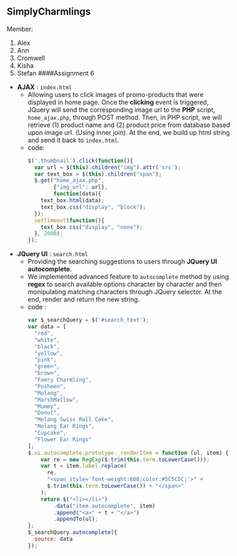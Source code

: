SimplyCharmlings
---
Member:
  1. Alex
  2. Ann
  3. Cromwell
  4. Kisha
  5. Stefan
####Assignment 6
  * **AJAX** : `index.html`
    * Allowing users to click images of promo-products that were displayed in home page. Once the **clicking** event is triggered, JQuery will send the corresponding image url to the **PHP** script, `home_ajax.php`, through POST method. Then, in PHP script, we will retrieve (1) product name and (2) product price from database based upon image url. (Using inner join). At the end, we build up html string and send it back to `index.html`.
    * code:     
      ```javascript
      $('.thumbnail').click(function(){
        var url = $(this).children("img").attr('src');
        var text_box = $(this).children("span");
        $.get("home_ajax.php", 
              {"img_url": url}, 
              function(data){
          text_box.html(data);
          text_box.css("display", "block");
        });
        setTimeout(function(){
          text_box.css("display", "none");
        }, 2000);
      });
      ```
  * **JQuery UI** : `search.html`
    * Providing the searching suggestions to users through **JQuery UI autocomplete**.
    * We implemented advanced feature to `autocomplete` method by using **regex** to search available options character by character and then monipulating matching characters through JQuery selector. At the end, render and return the new string.
    * code :     
      ```javascript
      var $_searchQuery = $('#search_text');
      var data = [
        "red",
        "white",
        "black",
        "yellow",
        "pink",
        "green",
        "brown",
        "Faery Charmling",
        "Pusheen",
        "Molang",
        "MarshMallow",
        "Mummy",
        "Donut",
        "Molang Swiss Roll Cake",
        "Molang Ear Rings",
        "Cupcake",
        "Flower Ear Rings"
      ];
      $.ui.autocomplete.prototype._renderItem = function (ul, item) {
          var re = new RegExp($.trim(this.term.toLowerCase()));
          var t = item.label.replace(
            re,
            "<span style='font-weight:600;color:#5C5C5C;'>" +
            $.trim(this.term.toLowerCase()) + "</span>"
          );
          return $("<li></li>")
              .data("item.autocomplete", item)
              .append("<a>" + t + "</a>")
              .appendTo(ul);
      };
      $_searchQuery.autocomplete({
        source: data
      });
      ```
